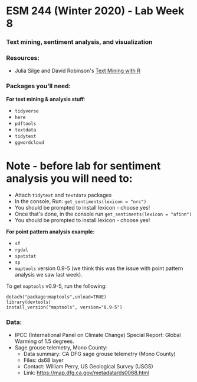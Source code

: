 # ESM 244 (Winter 2020) - Lab Week 8

### Text mining, sentiment analysis, and visualization

### Resources:

- Julia Silge and David Robinson's [Text Mining with R](https://www.tidytextmining.com/)

### Packages you'll need:

**For text mining & analysis stuff**: 

- `tidyverse`
- `here`
- `pdftools`
- `textdata`
- `tidytext`
- `ggwordcloud`

# Note - before lab for sentiment analysis you will need to:

- Attach `tidytext` and `textdata` packages
- In the console, Run: `get_sentiments(lexicon = "nrc")`
- You should be prompted to install lexicon - choose yes!
- Once that's done, in the console run `get_sentiments(lexicon = "afinn")`
- You should be prompted to install lexicon - choose yes!

**For point pattern analysis example:**

- `sf`
- `rgdal`
- `spatstat`
- `sp`
- `maptools` version 0.9-5 (we think this was the issue with point pattern analysis we saw last week). 

To get `maptools` v0.9-5, run the following: 

```
detach("package:maptools",unload=TRUE)
library(devtools)
install_version("maptools", version="0.9-5")
```

### Data: 

- IPCC (International Panel on Climate Change) Special Report: Global Warming of 1.5 degrees. 
- Sage grouse telemetry, Mono County:
    - Data summary: CA DFG sage grouse telemetry (Mono County)
    - Files: ds68 layer
    - Contact: William Perry, US Geological Survey (USGS)
    - Link: https://map.dfg.ca.gov/metadata/ds0068.html
